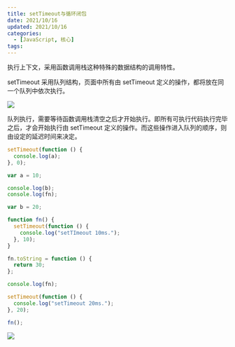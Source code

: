 ```yaml
---
title: setTimeout与循环闭包
date: 2021/10/16
updated: 2021/10/16
categories:
  - [JavaScript, 核心]
tags:
---
```


执行上下文，采用函数调用栈这种特殊的数据结构的调用特性。

setTimeout 采用队列结构，页面中所有由 setTimeout 定义的操作，都将放在同一个队列中依次执行。

![](https://s2.loli.net/2023/03/05/opT9YwiFQBy1lnG.webp)

队列执行，需要等待函数调用栈清空之后才开始执行。即所有可执行代码执行完毕之后，才会开始执行由 setTimeout 定义的操作。而这些操作进入队列的顺序，则由设定的延迟时间来决定。

```javascript
setTimeout(function () {
  console.log(a);
}, 0);

var a = 10;

console.log(b);
console.log(fn);

var b = 20;

function fn() {
  setTimeout(function () {
    console.log("setTImeout 10ms.");
  }, 10);
}

fn.toString = function () {
  return 30;
};

console.log(fn);

setTimeout(function () {
  console.log("setTimeout 20ms.");
}, 20);

fn();
```

![](https://s2.loli.net/2023/03/05/hVzmswRqXW4ONy9.webp)
